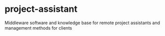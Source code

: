 # project-assistant
Middleware software and knowledge base for remote project assistants and management methods for clients
